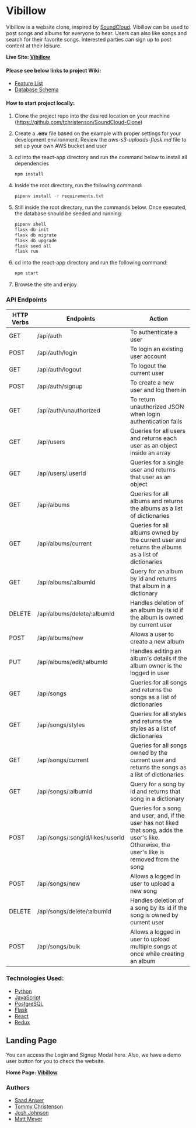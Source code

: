 ## <h1>Vibillow</h1>



Vibillow is a website clone, inspired by [SoundCloud](https://soundcloud.com/discover). Vibillow can be used to post songs and albums for everyone to hear. Users can also like songs and search for their favorite songs. Interested parties can sign up to post content at their leisure.

**Live Site: [Vibillow](https://vibillow.onrender.com)**

#### Please see below links to project Wiki:
* [Feature List](https://github.com/tchristenson/SoundCloud-Clone/blob/main/feature_list.md)
* [Database Schema](https://github.com/tchristenson/SoundCloud-Clone/blob/main/DbDiagram.png)



#### How to start project locally:
1. Clone the project repo into the desired location on your machine (https://github.com/tchristenson/SoundCloud-Clone)
2. Create a **.env** file based on the example with proper settings for your development environment. Review the *aws-s3-uploads-flask.md* file to set up your own AWS bucket and user
3. cd into the react-app directory and run the command below to install all dependencies
      ```bash
      npm install
      ```
4. Inside the root directory, run the following command:
      ```bash
      pipenv install -r requirements.txt
      ```
5. Still inside the root directory, run the commands below. Once executed, the database should be seeded and running:

      ```bash
      pipenv shell
      flask db init
      flask db migrate
      flask db upgrade
      flask seed all
      flask run
      ```

6. cd into the react-app directory and run the following command:
      ```bash
      npm start
      ```

7. Browse the site and enjoy

### API Endpoints
| HTTP Verbs | Endpoints | Action |
| --- | --- | --- |
| GET | /api/auth | To authenticate a user |
| POST | /api/auth/login | To login an existing user account |
| GET | /api/auth/logout | To logout the current user |
| POST | /api/auth/signup | To create a new user and log them in |
| GET | /api/auth/unauthorized | To return unauthorized JSON when login authentication fails |
| GET | /api/users | Queries for all users and returns each user as an object inside an array |
| GET | /api/users/:userId | Queries for a single user and returns that user as an object |
| GET | /api/albums | Queries for all albums and returns the albums as a list of dictionaries |
| GET | /api/albums/current | Queries for all albums owned by the current user and returns the albums as a list of dictionaries |
| GET | /api/albums/:albumId | Query for an album by id and returns that album in a dictionary |
| DELETE | /api/albums/delete/:albumId | Handles deletion of an album by its id if the album is owned by current user |
| POST | /api/albums/new | Allows a user to create a new album |
| PUT | /api/albums/edit/:albumId | Handles editing an album's details if the album owner is the logged in user |
| GET | /api/songs | Queries for all songs and returns the songs as a list of dictionaries |
| GET | /api/songs/styles | Queries for all styles and returns the styles as a list of dictionaries |
| GET | /api/songs/current | Queries for all songs owned by the current user and returns the songs as a list of dictionaries |
| GET | /api/songs/:albumId | Query for a song by id and returns that song in a dictionary |
| POST | /api/songs/:songId/likes/:userId | Queries for a song and user, and, if the user has not liked that song, adds the user's like. Otherwise, the user's like is removed from the song |
| POST | /api/songs/new | Allows a logged in user to upload a new song |
| DELETE | /api/songs/delete/:albumId | Handles deletion of a song by its id if the song is owned by current user |
| POST | /api/songs/bulk | Allows a logged in user to upload multiple songs at once while creating an album |

### Technologies Used:
* [Python](https://docs.python.org/3/)
* [JavaScript](https://devdocs.io/javascript/)
* [PostgreSQL](https://www.postgresql.org/docs/)
* [Flask](https://flask.palletsprojects.com/en/2.3.x/)
* [React](https://react.dev/)
* [Redux](https://redux.js.org/)


## Landing Page
You can access the Login and Signup Modal here. Also, we have a demo user button for you to check the website.

**Home Page: [Vibillow](https://vibillow.onrender.com)**

### Authors
+ [Saad Anwer](https://github.com/anwersaad0)
+ [Tommy Christenson](https://github.com/tchristenson)
+ [Josh Johnson](https://github.com/sousyoshi)
+ [Matt Meyer](https://github.com/meyermatt22)
